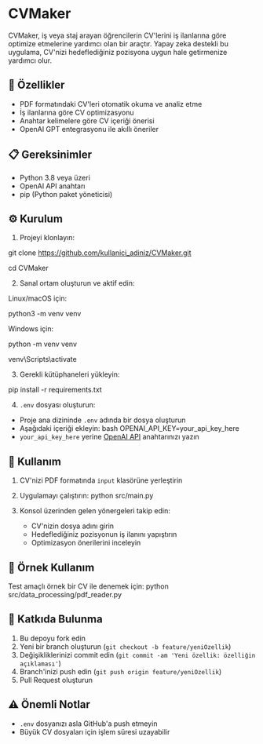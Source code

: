 # CVMaker

CVMaker, iş veya staj arayan öğrencilerin CV'lerini iş ilanlarına göre optimize etmelerine yardımcı olan bir araçtır. Yapay zeka destekli bu uygulama, CV'nizi hedeflediğiniz pozisyona uygun hale getirmenize yardımcı olur.

## 🚀 Özellikler

- PDF formatındaki CV'leri otomatik okuma ve analiz etme
- İş ilanlarına göre CV optimizasyonu
- Anahtar kelimelere göre CV içeriği önerisi
- OpenAI GPT entegrasyonu ile akıllı öneriler

## 📋 Gereksinimler

- Python 3.8 veya üzeri
- OpenAI API anahtarı
- pip (Python paket yöneticisi)

## ⚙️ Kurulum

1. Projeyi klonlayın:

git clone https://github.com/kullanici_adiniz/CVMaker.git

cd CVMaker


2. Sanal ortam oluşturun ve aktif edin:

Linux/macOS için:

python3 -m venv venv


Windows için:

python -m venv venv

venv\Scripts\activate


3. Gerekli kütüphaneleri yükleyin:

pip install -r requirements.txt


4. `.env` dosyası oluşturun:
- Proje ana dizininde `.env` adında bir dosya oluşturun
- Aşağıdaki içeriği ekleyin:
bash
OPENAI_API_KEY=your_api_key_here
- `your_api_key_here` yerine [OpenAI API](https://platform.openai.com/api-keys) anahtarınızı yazın

## 🎯 Kullanım

1. CV'nizi PDF formatında `input` klasörüne yerleştirin

2. Uygulamayı çalıştırın:
python src/main.py


3. Konsol üzerinden gelen yönergeleri takip edin:
   - CV'nizin dosya adını girin
   - Hedeflediğiniz pozisyonun iş ilanını yapıştırın
   - Optimizasyon önerilerini inceleyin

## 📝 Örnek Kullanım

Test amaçlı örnek bir CV ile denemek için:
python src/data_processing/pdf_reader.py


## 🤝 Katkıda Bulunma

1. Bu depoyu fork edin
2. Yeni bir branch oluşturun (`git checkout -b feature/yeniOzellik`)
3. Değişikliklerinizi commit edin (`git commit -am 'Yeni özellik: özelliğin açıklaması'`)
4. Branch'inizi push edin (`git push origin feature/yeniOzellik`)
5. Pull Request oluşturun

## ⚠️ Önemli Notlar

- `.env` dosyanızı asla GitHub'a push etmeyin
- Büyük CV dosyaları için işlem süresi uzayabilir